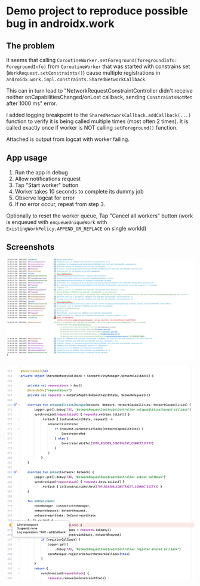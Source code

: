 # Demo project to reproduce possible bug in androidx.work

## The problem

It seems that calling `CoroutineWorker.setForeground(foregroundInfo: ForegroundInfo)` from `CoroutineWorker` that was started with constrains set (`WorkRequest.setConstraints()`) cause multiple registrations in `androidx.work.impl.constraints.SharedNetworkCallback`.

This can in turn lead to "NetworkRequestConstraintController didn't receive neither onCapabilitiesChanged/onLost callback, sending `ConstraintsNotMet` after 1000 ms" error.

I added logging breakpoint to the `SharedNetworkCallback.addCallback(...)` function to verify it is being called multiple times (most often 2 times).
It is called exactly once if worker is NOT calling `setForeground()` function.

Attached is output from logcat with worker failing.

## App usage

1. Run the app in debug
2. Allow notifications request
3. Tap "Start worker" button
4. Worker takes 10 seconds to complete its dummy job
5. Observe logcat for error
6. If no error occur, repeat from step 3.

Optionally to reset the worker queue, Tap "Cancel all workers" button (work is enqueued with `enqueueUniqueWork` with `ExistingWorkPolicy.APPEND_OR_REPLACE` on single workId)

## Screenshots

![Log Output](docs/log-output.png)

![addCallback breakpoint](docs/addCallback-breakpoint.png)
